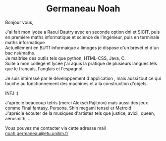 <h1 align = "center"> Germaneau Noah </h1>
Bonjour vous,

J'ai fait mon lycée a Raoul Dautry avec en seconde option dnl et SICIT, puis en première maths informatique et science de l'ingénieur, puis en terminale maths informatique  
Actuellement en BUT1 informaique a limoges je dispose d'un brevet et d'un bac nsi/maths.  
Je maitrise des outils tels que python, HTML-CSS, Java, C.  
Suite a mon collège et lycée j'ai aquis la pratique de plusieurs langues tels que le francais, l'anglais et l'espagnol.  

Je suis intéressé par le développement d'application , mais aussi tout ce qui touche au fonctionnement des machines et a la construction d'objets.  

INFJ :)

J'aprécie beaucoup tetris (merci Alekseï Pajitnov) mais aussi des jeux comme Final fantasy, Persona, Shin megami tensei et Metroid  
J'aprécie écouter de la musiques d'artistes tels que justice, avicii, queen, aérosmith, ...

Vous pouvez me contacter via cette adresse mail noah.germaneau@etu.unilim.fr 
